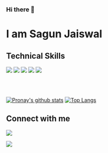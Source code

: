 ### Hi there 👋

# I am Sagun Jaiswal

## Technical Skills

<div style="flex">
  
  <img src = "https://img.shields.io/badge/-JavaScript-F7DF1E?style=flat&logo=javascript&logoColor=black">
  <img src="https://img.shields.io/badge/-React-%23212121?style=flat&logo=React"> 
  <img src = "https://img.shields.io/badge/-HTML5-E34F26?style=flat&logo=html5&logoColor=white"> 
  <img src = "https://img.shields.io/badge/-CSS3-1572B6?style=flat&logo=css3&logoColor=white">
  <img src = "https://img.shields.io/badge/-Bootstrap-563D7C?style=flat&logo=bootstrap&logoColor=white">
  </br>
</div>

</br></br>

[![Pronay's github stats](https://github-readme-stats.vercel.app/api?username=sagunjaiswal&show_icons=true&theme=radical)](https://github.com/sagunjaiswal)
[![Top Langs](https://github-readme-stats.vercel.app/api/top-langs/?username=sagunjaiswal&layout=compact&langs_count=8&theme=Gradient)](https://github.com/sagunjaiswal)

## Connect with me

[<img src = "https://img.shields.io/badge/-Linkedin-ED8B00?style=social&logo=linkedin&logoColor=white">](https://www.linkedin.com/in/sagun-jaiswal/)

[<img src = "https://img.shields.io/badge/-Medium-ED8B00?style=social&logo=medium&logoColor=white">](https://sagunjaiswal.medium.com/)
